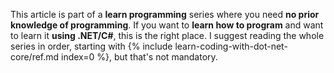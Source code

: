 This article is part of a **learn programming** series where you need **no prior knowledge of programming**.
If you want to **learn how to program** and want to learn it **using .NET/C#**, this is the right place.
I suggest reading the whole series in order, starting with {% include learn-coding-with-dot-net-core/ref.md index=0 %}, but that's not mandatory.
